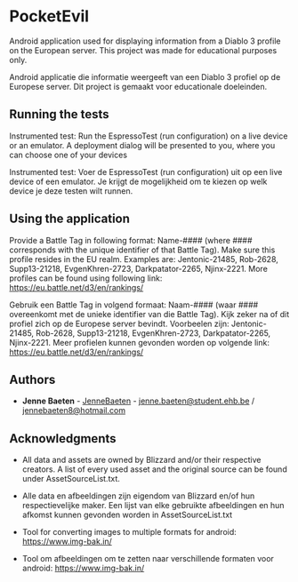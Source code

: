 # PocketEvil

Android application used for displaying information from a Diablo 3 profile on the European server. 
This project was made for educational purposes only.

Android applicatie die informatie weergeeft van een Diablo 3 profiel op de Europese server.
Dit project is gemaakt voor educationale doeleinden.


## Running the tests

Instrumented test:
Run the EspressoTest (run configuration) on a live device or an emulator. A deployment dialog will be presented to you,
where you can choose one of your devices

Instrumented test: 
Voer de EspressoTest (run configuration) uit op een live device of een emulator. Je krijgt de mogelijkheid om te kiezen op
welk device je deze testen wilt runnen.

## Using the application

Provide a Battle Tag in following format: Name-#### (where #### corresponds with the unique identifier of that Battle Tag). 
Make sure this profile resides in the EU realm. Examples are:
Jentonic-21485, Rob-2628, Supp13-21218, EvgenKhren-2723, Darkpatator-2265, Njinx-2221.
More profiles can be found using following link: https://eu.battle.net/d3/en/rankings/

Gebruik een Battle Tag in volgend formaat: Naam-#### (waar #### overeenkomt met de unieke identifier van die Battle Tag).
Kijk zeker na of dit profiel zich op de Europese server bevindt. Voorbeelen zijn:
Jentonic-21485, Rob-2628, Supp13-21218, EvgenKhren-2723, Darkpatator-2265, Njinx-2221.
Meer profielen kunnen gevonden worden op volgende link: https://eu.battle.net/d3/en/rankings/

## Authors

* **Jenne Baeten**  - [JenneBaeten](https://github.com/JenneBaeten) - jenne.baeten@student.ehb.be / jennebaeten8@hotmail.com



## Acknowledgments

* All data and assets are owned by Blizzard and/or their respective creators. A list of every used asset and the original source can be found under AssetSourceList.txt.

* Alle data en afbeeldingen zijn eigendom van Blizzard en/of hun respectievelijke maker. Een lijst van elke gebruikte afbeeldingen en hun afkomst kunnen gevonden worden in AssetSourceList.txt

* Tool for converting images to multiple formats for android: https://www.img-bak.in/

* Tool om afbeeldingen om te zetten naar verschillende formaten voor android: https://www.img-bak.in/
